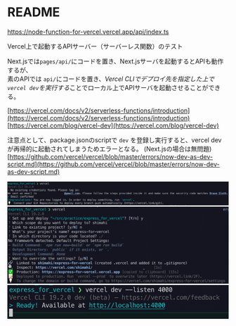 # README  
https://node-function-for-vercel.vercel.app/api/index.ts  

Vercel上で起動するAPIサーバー（サーバーレス関数）のテスト  

Next.jsでは`pages/api/`にコードを置き、Next.jsサーバを起動するとAPIも動作するが、  
素のAPIでは `api/`にコードを置き、*Vercel CLIでデプロイ先を指定した上で `vercel dev`を実行する*ことでローカル上でAPIサーバを起動させることができる。

[https://vercel.com/docs/v2/serverless-functions/introduction](https://vercel.com/docs/v2/serverless-functions/introduction)  
[https://vercel.com/blog/vercel-dev](https://vercel.com/blog/vercel-dev)    


注意点として、package.jsonのscriptで `dev` を登録し実行すると、vercel dev が再帰的に起動されてしまうためエラーとなる。 (Next.jsの場合は無問題)  
[https://github.com/vercel/vercel/blob/master/errors/now-dev-as-dev-script.md](https://github.com/vercel/vercel/blob/master/errors/now-dev-as-dev-script.md)

<img src="screenshots/signup.png" >  

<img src="screenshots/set_remote.png">  

<img src="screenshots/run.png">
